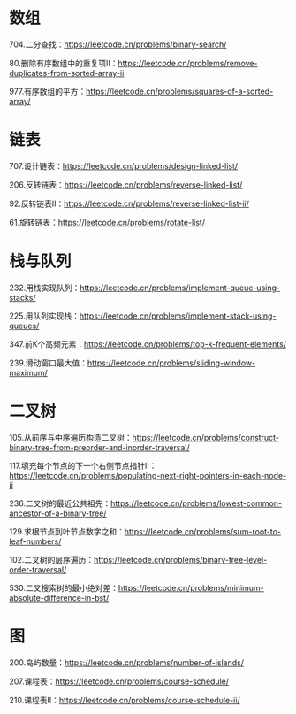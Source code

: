 # 数组

704.二分查找：https://leetcode.cn/problems/binary-search/

80.删除有序数组中的重复项II：https://leetcode.cn/problems/remove-duplicates-from-sorted-array-ii

977.有序数组的平方：https://leetcode.cn/problems/squares-of-a-sorted-array/

# 链表

707.设计链表：https://leetcode.cn/problems/design-linked-list/

206.反转链表：https://leetcode.cn/problems/reverse-linked-list/

92.反转链表II：https://leetcode.cn/problems/reverse-linked-list-ii/

61.旋转链表：https://leetcode.cn/problems/rotate-list/

# 栈与队列

232.用栈实现队列：https://leetcode.cn/problems/implement-queue-using-stacks/

225.用队列实现栈：https://leetcode.cn/problems/implement-stack-using-queues/

347.前K个高频元素：https://leetcode.cn/problems/top-k-frequent-elements/

239.滑动窗口最大值：https://leetcode.cn/problems/sliding-window-maximum/

# 二叉树

105.从前序与中序遍历构造二叉树：https://leetcode.cn/problems/construct-binary-tree-from-preorder-and-inorder-traversal/

117.填充每个节点的下一个右侧节点指针II：https://leetcode.cn/problems/populating-next-right-pointers-in-each-node-ii

236.二叉树的最近公共祖先：https://leetcode.cn/problems/lowest-common-ancestor-of-a-binary-tree/

129.求根节点到叶节点数字之和：https://leetcode.cn/problems/sum-root-to-leaf-numbers/

102.二叉树的层序遍历：https://leetcode.cn/problems/binary-tree-level-order-traversal/

530.二叉搜索树的最小绝对差：https://leetcode.cn/problems/minimum-absolute-difference-in-bst/

# 图

200.岛屿数量：https://leetcode.cn/problems/number-of-islands/

207.课程表：https://leetcode.cn/problems/course-schedule/

210.课程表II：https://leetcode.cn/problems/course-schedule-ii/
